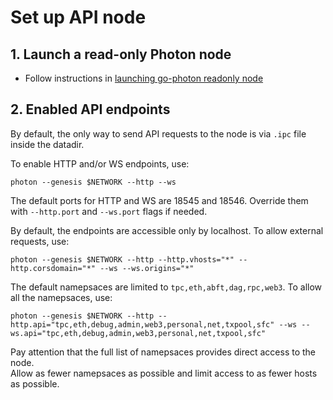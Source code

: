 # Set up API node

## 1. Launch a read-only Photon node
 - Follow instructions in [launching go-photon readonly node](setup-readonly-node.sh)

## 2. Enabled API endpoints

By default, the only way to send API requests to the node is via `.ipc` file inside the datadir.

To enable HTTP and/or WS endpoints, use:

```shell script
photon --genesis $NETWORK --http --ws
```

The default ports for HTTP and WS are 18545 and 18546. Override them with `--http.port` and `--ws.port` flags if needed.

By default, the endpoints are accessible only by localhost. To allow external requests, use:

```shell script
photon --genesis $NETWORK --http --http.vhosts="*" --http.corsdomain="*" --ws --ws.origins="*"
```

The default namepsaces are limited to `tpc,eth,abft,dag,rpc,web3`. To allow all the namepsaces, use:

```shell script
photon --genesis $NETWORK --http --http.api="tpc,eth,debug,admin,web3,personal,net,txpool,sfc" --ws --ws.api="tpc,eth,debug,admin,web3,personal,net,txpool,sfc"
```

Pay attention that the full list of namepsaces provides direct access to the node.  
Allow as fewer namepsaces as possible and limit access to as fewer hosts as possible.
